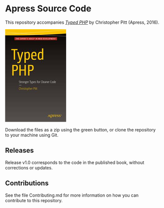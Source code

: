 # Apress Source Code

This repository accompanies [*Typed PHP*](http://www.apress.com/9781484221136) by Christopher Pitt (Apress, 2016).

![Cover image](9781484221136.jpg)

Download the files as a zip using the green button, or clone the repository to your machine using Git.

## Releases

Release v1.0 corresponds to the code in the published book, without corrections or updates.

## Contributions

See the file Contributing.md for more information on how you can contribute to this repository.
